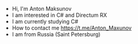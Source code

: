 - Hi, I'm Anton Maksunov
- I am interested in C# and Directum RX
- I am currently studying C#
- How to contact me https://t.me/Anton_Maxunov
- I am from Russia (Saint Petersburg)
